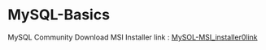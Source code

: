 # MySQL-Basics

MySQL Community Download MSI Installer link : [MySOL-MSI_installer0link](https://dev.mysql.com/downloads/installer/)
